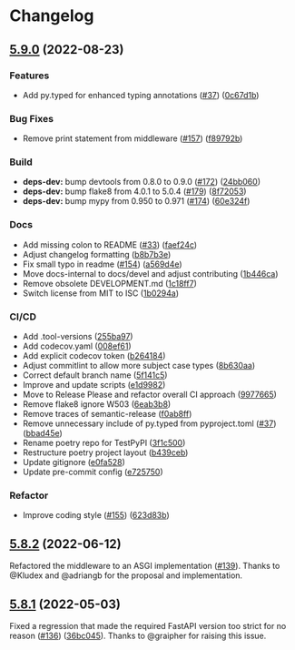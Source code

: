 # Changelog

## [5.9.0](https://github.com/trallnag/prometheus-fastapi-instrumentator/compare/v5.8.2...v5.9.0) (2022-08-23)


### Features

* Add py.typed for enhanced typing annotations ([#37](https://github.com/trallnag/prometheus-fastapi-instrumentator/issues/37)) ([0c67d1b](https://github.com/trallnag/prometheus-fastapi-instrumentator/commit/0c67d1b8f51348979c00fd00d9457d3dd238df87))


### Bug Fixes

* Remove print statement from middleware ([#157](https://github.com/trallnag/prometheus-fastapi-instrumentator/issues/157)) ([f89792b](https://github.com/trallnag/prometheus-fastapi-instrumentator/commit/f89792b63d286e2ffd9241dc0b04c927f1102d07))


### Build

* **deps-dev:** bump devtools from 0.8.0 to 0.9.0 ([#172](https://github.com/trallnag/prometheus-fastapi-instrumentator/issues/172)) ([24bb060](https://github.com/trallnag/prometheus-fastapi-instrumentator/commit/24bb060a44b82b3b8d621d01af66dbd39773f2c7))
* **deps-dev:** bump flake8 from 4.0.1 to 5.0.4 ([#179](https://github.com/trallnag/prometheus-fastapi-instrumentator/issues/179)) ([8f72053](https://github.com/trallnag/prometheus-fastapi-instrumentator/commit/8f7205320ed648ef07fa21d7f699cf06cef3d4eb))
* **deps-dev:** bump mypy from 0.950 to 0.971 ([#174](https://github.com/trallnag/prometheus-fastapi-instrumentator/issues/174)) ([60e324f](https://github.com/trallnag/prometheus-fastapi-instrumentator/commit/60e324fb24f262f01f3d36be38c4e5e705523425))


### Docs

* Add missing colon to README ([#33](https://github.com/trallnag/prometheus-fastapi-instrumentator/issues/33)) ([faef24c](https://github.com/trallnag/prometheus-fastapi-instrumentator/commit/faef24c5aa4794cf1564ba871b15b736de303a86))
* Adjust changelog formatting ([b8b7b3e](https://github.com/trallnag/prometheus-fastapi-instrumentator/commit/b8b7b3ea2319947d8d5f9b8fb10c559267838516))
* Fix small typo in readme ([#154](https://github.com/trallnag/prometheus-fastapi-instrumentator/issues/154)) ([a569d4e](https://github.com/trallnag/prometheus-fastapi-instrumentator/commit/a569d4e58147a707c43e0fb698457c7ec7e13150))
* Move docs-internal to docs/devel and adjust contributing ([1b446ca](https://github.com/trallnag/prometheus-fastapi-instrumentator/commit/1b446ca3283514dcfbdaf9a1c5aa0f3a031ace45))
* Remove obsolete DEVELOPMENT.md ([1c18ff7](https://github.com/trallnag/prometheus-fastapi-instrumentator/commit/1c18ff72df97892680c9da7c0193997c6795dc83))
* Switch license from MIT to ISC ([1b0294a](https://github.com/trallnag/prometheus-fastapi-instrumentator/commit/1b0294ac03b3369cae9b6cc675b9c94e1a4c0d76))


### CI/CD

* Add .tool-versions ([255ba97](https://github.com/trallnag/prometheus-fastapi-instrumentator/commit/255ba97ee3dfbdada5fe300362b2725c075da0f8))
* Add codecov.yaml ([008ef61](https://github.com/trallnag/prometheus-fastapi-instrumentator/commit/008ef6136eba8d133a69de6f15ff14c39966fa2f))
* Add explicit codecov token ([b264184](https://github.com/trallnag/prometheus-fastapi-instrumentator/commit/b264184cea3bfdb318fb007ed0972814a41014eb))
* Adjust commitlint to allow more subject case types ([8b630aa](https://github.com/trallnag/prometheus-fastapi-instrumentator/commit/8b630aa2734696effe78e95ab638b08fb594c908))
* Correct default branch name ([5f141c5](https://github.com/trallnag/prometheus-fastapi-instrumentator/commit/5f141c59cc1b34b4cdbb2a77ba0edfc6c757356e))
* Improve and update scripts ([e1d9982](https://github.com/trallnag/prometheus-fastapi-instrumentator/commit/e1d998213b811c20f09e9c717efd2a97165b7939))
* Move to Release Please and refactor overall CI approach ([9977665](https://github.com/trallnag/prometheus-fastapi-instrumentator/commit/99776659515910a7c1369bcc7db916d440590ee7))
* Remove flake8 ignore W503 ([6eab3b8](https://github.com/trallnag/prometheus-fastapi-instrumentator/commit/6eab3b87fac913cf36b0266255304a917dec7b4f))
* Remove traces of semantic-release ([f0ab8ff](https://github.com/trallnag/prometheus-fastapi-instrumentator/commit/f0ab8ff070b620e5c9e6f69b3e5111e52f830427))
* Remove unnecessary include of py.typed from pyproject.toml ([#37](https://github.com/trallnag/prometheus-fastapi-instrumentator/issues/37)) ([bbad45e](https://github.com/trallnag/prometheus-fastapi-instrumentator/commit/bbad45ec1ab5baa0aca02e06857ee97ad466ab19))
* Rename poetry repo for TestPyPI ([3f1c500](https://github.com/trallnag/prometheus-fastapi-instrumentator/commit/3f1c500a69e90300056b7098b7a85ebe3efc19b5))
* Restructure poetry project layout ([b439ceb](https://github.com/trallnag/prometheus-fastapi-instrumentator/commit/b439ceb073703804156fcd42734cae3c7ffee59e))
* Update gitignore ([e0fa528](https://github.com/trallnag/prometheus-fastapi-instrumentator/commit/e0fa5286f841daac6486c0c3758c7edc1c30796e))
* Update pre-commit config ([e725750](https://github.com/trallnag/prometheus-fastapi-instrumentator/commit/e72575009fc628e9ccc8f39b74b16cd2028dd1f8))


### Refactor

* Improve coding style ([#155](https://github.com/trallnag/prometheus-fastapi-instrumentator/issues/155)) ([623d83b](https://github.com/trallnag/prometheus-fastapi-instrumentator/commit/623d83b86278d2627084b9fe9547f1af07531042))

## [5.8.2](https://github.com/trallnag/prometheus-fastapi-instrumentator/compare/v5.8.1...v5.8.2) (2022-06-12)

Refactored the middleware to an ASGI implementation
([#139](https://github.com/trallnag/prometheus-fastapi-instrumentator/issues/139)).
Thanks to @Kludex and @adriangb for the proposal and implementation.

## [5.8.1](https://github.com/trallnag/prometheus-fastapi-instrumentator/compare/v5.8.0...v5.8.1) (2022-05-03)

Fixed a regression that made the required FastAPI version too strict for no
reason
([#136](https://github.com/trallnag/prometheus-fastapi-instrumentator/issues/136))
([36bc045](https://github.com/trallnag/prometheus-fastapi-instrumentator/commit/36bc045c5eb247fa7a83c25cc161f95b5d4b314d)).
Thanks to @graipher for raising this issue.
